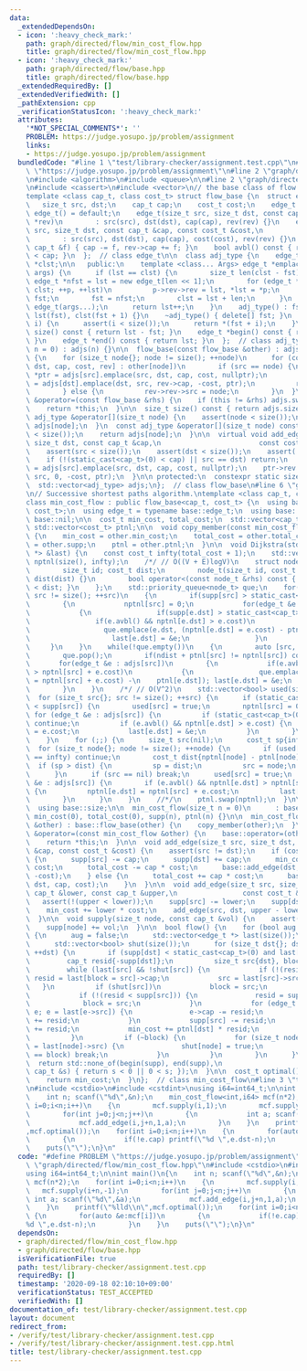 ```yaml
---
data:
  _extendedDependsOn:
  - icon: ':heavy_check_mark:'
    path: graph/directed/flow/min_cost_flow.hpp
    title: graph/directed/flow/min_cost_flow.hpp
  - icon: ':heavy_check_mark:'
    path: graph/directed/flow/base.hpp
    title: graph/directed/flow/base.hpp
  _extendedRequiredBy: []
  _extendedVerifiedWith: []
  _pathExtension: cpp
  _verificationStatusIcon: ':heavy_check_mark:'
  attributes:
    '*NOT_SPECIAL_COMMENTS*': ''
    PROBLEM: https://judge.yosupo.jp/problem/assignment
    links:
    - https://judge.yosupo.jp/problem/assignment
  bundledCode: "#line 1 \"test/library-checker/assignment.test.cpp\"\n#define PROBLEM\
    \ \"https://judge.yosupo.jp/problem/assignment\"\n#line 2 \"graph/directed/flow/min_cost_flow.hpp\"\
    \n#include <algorithm>\n#include <queue>\n\n#line 2 \"graph/directed/flow/base.hpp\"\
    \n#include <cassert>\n#include <vector>\n// the base class of flow algorithms.\n\
    template <class cap_t, class cost_t> struct flow_base {\n  struct edge_t {\n \
    \   size_t src, dst;\n    cap_t cap;\n    cost_t cost;\n    edge_t *rev;\n   \
    \ edge_t() = default;\n    edge_t(size_t src, size_t dst, const cap_t &cap, edge_t\
    \ *rev)\n        : src(src), dst(dst), cap(cap), rev(rev) {}\n    edge_t(size_t\
    \ src, size_t dst, const cap_t &cap, const cost_t &cost,\n           edge_t *rev)\n\
    \        : src(src), dst(dst), cap(cap), cost(cost), rev(rev) {}\n    void flow(const\
    \ cap_t &f) { cap -= f, rev->cap += f; }\n    bool avbl() const { return static_cast<cap_t>(0)\
    \ < cap; }\n  };  // class edge_t\n\n  class adj_type {\n    edge_t *fst, *lst,\
    \ *clst;\n\n   public:\n    template <class... Args> edge_t *emplace(Args &&...\
    \ args) {\n      if (lst == clst) {\n        size_t len(clst - fst);\n       \
    \ edge_t *nfst = lst = new edge_t[len << 1];\n        for (edge_t *p{fst}; p !=\
    \ clst; ++p, ++lst)\n          p->rev->rev = lst, *lst = *p;\n        delete[]\
    \ fst;\n        fst = nfst;\n        clst = lst + len;\n      }\n      *lst =\
    \ edge_t(args...);\n      return lst++;\n    }\n    adj_type() : fst(new edge_t[1]),\
    \ lst(fst), clst(fst + 1) {}\n    ~adj_type() { delete[] fst; }\n    edge_t &operator[](size_t\
    \ i) {\n      assert(i < size());\n      return *(fst + i);\n    }\n    size_t\
    \ size() const { return lst - fst; }\n    edge_t *begin() const { return fst;\
    \ }\n    edge_t *end() const { return lst; }\n  };  // class adj_type\n\n  flow_base(size_t\
    \ n = 0) : adjs(n) {}\n\n  flow_base(const flow_base &other) : adjs(other.size())\
    \ {\n    for (size_t node{}; node != size(); ++node)\n      for (const auto &[src,\
    \ dst, cap, cost, rev] : other[node])\n        if (src == node) {\n          edge_t\
    \ *ptr = adjs[src].emplace(src, dst, cap, cost, nullptr);\n          ptr->rev\
    \ = adjs[dst].emplace(dst, src, rev->cap, -cost, ptr);\n          rev->src = -1;\n\
    \        } else {\n          rev->rev->src = node;\n        }\n  }\n\n  flow_base\
    \ &operator=(const flow_base &rhs) {\n    if (this != &rhs) adjs.swap(flow_base(rhs).adjs);\n\
    \    return *this;\n  }\n\n  size_t size() const { return adjs.size(); }\n\n \
    \ adj_type &operator[](size_t node) {\n    assert(node < size());\n    return\
    \ adjs[node];\n  }\n  const adj_type &operator[](size_t node) const {\n    assert(node\
    \ < size());\n    return adjs[node];\n  }\n\n  virtual void add_edge(size_t src,\
    \ size_t dst, const cap_t &cap,\n                        const cost_t &cost) {\n\
    \    assert(src < size());\n    assert(dst < size());\n    assert(!(cap < static_cast<cap_t>(0)));\n\
    \    if (!(static_cast<cap_t>(0) < cap) || src == dst) return;\n    edge_t *ptr\
    \ = adjs[src].emplace(src, dst, cap, cost, nullptr);\n    ptr->rev = adjs[dst].emplace(dst,\
    \ src, 0, -cost, ptr);\n  }\n\n protected:\n  constexpr static size_t nil = -1;\n\
    \  std::vector<adj_type> adjs;\n};  // class flow_base\n#line 6 \"graph/directed/flow/min_cost_flow.hpp\"\
    \n// Successive shortest paths algorithm.\ntemplate <class cap_t, class cost_t>\n\
    class min_cost_flow : public flow_base<cap_t, cost_t> {\n  using base = flow_base<cap_t,\
    \ cost_t>;\n  using edge_t = typename base::edge_t;\n  using base::adjs;\n  using\
    \ base::nil;\n\n  cost_t min_cost, total_cost;\n  std::vector<cap_t> supp;\n \
    \ std::vector<cost_t> ptnl;\n\n  void copy_member(const min_cost_flow &other)\
    \ {\n    min_cost = other.min_cost;\n    total_cost = other.total_cost;\n    supp\
    \ = other.supp;\n    ptnl = other.ptnl;\n  }\n\n  void Dijkstra(std::vector<edge_t\
    \ *> &last) {\n    const cost_t infty(total_cost + 1);\n    std::vector<cost_t>\
    \ nptnl(size(), infty);\n    /*/ // O((V + E)logV)\n    struct node_t\n    {\n\
    \        size_t id; cost_t dist;\n        node_t(size_t id, cost_t dist) : id(id),\
    \ dist(dist) {}\n        bool operator<(const node_t &rhs) const { return rhs.dist\
    \ < dist; }\n    };\n    std::priority_queue<node_t> que;\n    for(size_t src{};\
    \ src != size(); ++src)\n    {\n        if(supp[src] > static_cast<cap_t>(0))\n\
    \        {\n            nptnl[src] = 0;\n            for(edge_t &e : adjs[src])\n\
    \            {\n                if(supp[e.dst] > static_cast<cap_t>(0)) continue;\n\
    \                if(e.avbl() && nptnl[e.dst] > e.cost)\n                {\n  \
    \                  que.emplace(e.dst, (nptnl[e.dst] = e.cost) - ptnl[e.dst]);\n\
    \                    last[e.dst] = &e;\n                }\n            }\n   \
    \     }\n    }\n    while(!que.empty())\n    {\n        auto [src, ndist] = que.top();\n\
    \        que.pop();\n        if(ndist + ptnl[src] != nptnl[src]) continue;\n \
    \       for(edge_t &e : adjs[src])\n        {\n            if(e.avbl() && nptnl[e.dst]\
    \ > nptnl[src] + e.cost)\n            {\n                que.emplace(e.dst, (nptnl[e.dst]\
    \ = nptnl[src] + e.cost) -\n    ptnl[e.dst]); last[e.dst] = &e;\n            }\n\
    \        }\n    }\n    /*/ // O(V^2)\n    std::vector<bool> used(size());\n  \
    \  for (size_t src{}; src != size(); ++src) {\n      if (static_cast<cap_t>(0)\
    \ < supp[src]) {\n        used[src] = true;\n        nptnl[src] = 0;\n       \
    \ for (edge_t &e : adjs[src]) {\n          if (static_cast<cap_t>(0) < supp[e.dst])\
    \ continue;\n          if (e.avbl() && nptnl[e.dst] > e.cost) {\n            nptnl[e.dst]\
    \ = e.cost;\n            last[e.dst] = &e;\n          }\n        }\n      }\n\
    \    }\n    for (;;) {\n      size_t src(nil);\n      cost_t sp{infty};\n    \
    \  for (size_t node{}; node != size(); ++node) {\n        if (used[node] || nptnl[node]\
    \ == infty) continue;\n        cost_t dist{nptnl[node] - ptnl[node]};\n      \
    \  if (sp > dist) {\n          sp = dist;\n          src = node;\n        }\n\
    \      }\n      if (src == nil) break;\n      used[src] = true;\n      for (edge_t\
    \ &e : adjs[src]) {\n        if (e.avbl() && nptnl[e.dst] > nptnl[src] + e.cost)\
    \ {\n          nptnl[e.dst] = nptnl[src] + e.cost;\n          last[e.dst] = &e;\n\
    \        }\n      }\n    }\n    //*/\n    ptnl.swap(nptnl);\n  }\n\n public:\n\
    \  using base::size;\n\n  min_cost_flow(size_t n = 0)\n      : base::flow_base(n),\
    \ min_cost(0), total_cost(0), supp(n), ptnl(n) {}\n\n  min_cost_flow(const min_cost_flow\
    \ &other) : base::flow_base(other) {\n    copy_member(other);\n  }\n\n  min_cost_flow\
    \ &operator=(const min_cost_flow &other) {\n    base::operator=(other);\n    copy_member(other);\n\
    \    return *this;\n  }\n\n  void add_edge(size_t src, size_t dst, const cap_t\
    \ &cap, const cost_t &cost) {\n    assert(src != dst);\n    if (cost < static_cast<cost_t>(0))\
    \ {\n      supp[src] -= cap;\n      supp[dst] += cap;\n      min_cost += cap *\
    \ cost;\n      total_cost -= cap * cost;\n      base::add_edge(dst, src, cap,\
    \ -cost);\n    } else {\n      total_cost += cap * cost;\n      base::add_edge(src,\
    \ dst, cap, cost);\n    }\n  }\n\n  void add_edge(size_t src, size_t dst, const\
    \ cap_t &lower, const cap_t &upper,\n                const cost_t &cost) {\n \
    \   assert(!(upper < lower));\n    supp[src] -= lower;\n    supp[dst] += lower;\n\
    \    min_cost += lower * cost;\n    add_edge(src, dst, upper - lower, cost);\n\
    \  }\n\n  void supply(size_t node, const cap_t &vol) {\n    assert(node < size());\n\
    \    supp[node] += vol;\n  }\n\n  bool flow() {\n    for (bool aug = true; aug;)\
    \ {\n      aug = false;\n      std::vector<edge_t *> last(size());\n      Dijkstra(last);\n\
    \      std::vector<bool> shut(size());\n      for (size_t dst{}; dst != size();\
    \ ++dst) {\n        if (supp[dst] < static_cast<cap_t>(0) and last[dst]) {\n \
    \         cap_t resid{-supp[dst]};\n          size_t src{dst}, block(nil);\n \
    \         while (last[src] && !shut[src]) {\n            if (!(resid < last[src]->cap))\
    \ resid = last[block = src]->cap;\n            src = last[src]->src;\n       \
    \   }\n          if (shut[src])\n            block = src;\n          else {\n\
    \            if (!(resid < supp[src])) {\n              resid = supp[src];\n \
    \             block = src;\n            }\n            for (edge_t *e{last[dst]};\
    \ e; e = last[e->src]) {\n              e->cap -= resid;\n              e->rev->cap\
    \ += resid;\n            }\n            supp[src] -= resid;\n            supp[dst]\
    \ += resid;\n            min_cost += ptnl[dst] * resid;\n            aug = true;\n\
    \          }\n          if (~block) {\n            for (size_t node{dst};; node\
    \ = last[node]->src) {\n              shut[node] = true;\n              if (node\
    \ == block) break;\n            }\n          }\n        }\n      }\n    }\n  \
    \  return std::none_of(begin(supp), end(supp),\n                        [](const\
    \ cap_t &s) { return s < 0 || 0 < s; });\n  }\n\n  cost_t optimal() {\n    assert(flow());\n\
    \    return min_cost;\n  }\n};  // class min_cost_flow\n#line 3 \"test/library-checker/assignment.test.cpp\"\
    \n#include <cstdio>\n#include <cstdint>\nusing i64=int64_t;\n\nint main()\n{\n\
    \    int n; scanf(\"%d\",&n);\n    min_cost_flow<int,i64> mcf(n*2);\n    for(int\
    \ i=0;i<n;i++)\n    {\n        mcf.supply(i,1);\n        mcf.supply(i+n,-1);\n\
    \        for(int j=0;j<n;j++)\n        {\n            int a; scanf(\"%d\",&a);\n\
    \            mcf.add_edge(i,j+n,1,a);\n        }\n    }\n    printf(\"%lld\\n\"\
    ,mcf.optimal());\n    for(int i=0;i<n;i++)\n    {\n        for(auto &e:mcf[i])\n\
    \        {\n            if(!e.cap) printf(\"%d \",e.dst-n);\n        }\n    }\n\
    \    puts(\"\");\n}\n"
  code: "#define PROBLEM \"https://judge.yosupo.jp/problem/assignment\"\n#include\
    \ \"graph/directed/flow/min_cost_flow.hpp\"\n#include <cstdio>\n#include <cstdint>\n\
    using i64=int64_t;\n\nint main()\n{\n    int n; scanf(\"%d\",&n);\n    min_cost_flow<int,i64>\
    \ mcf(n*2);\n    for(int i=0;i<n;i++)\n    {\n        mcf.supply(i,1);\n     \
    \   mcf.supply(i+n,-1);\n        for(int j=0;j<n;j++)\n        {\n           \
    \ int a; scanf(\"%d\",&a);\n            mcf.add_edge(i,j+n,1,a);\n        }\n\
    \    }\n    printf(\"%lld\\n\",mcf.optimal());\n    for(int i=0;i<n;i++)\n   \
    \ {\n        for(auto &e:mcf[i])\n        {\n            if(!e.cap) printf(\"\
    %d \",e.dst-n);\n        }\n    }\n    puts(\"\");\n}\n"
  dependsOn:
  - graph/directed/flow/min_cost_flow.hpp
  - graph/directed/flow/base.hpp
  isVerificationFile: true
  path: test/library-checker/assignment.test.cpp
  requiredBy: []
  timestamp: '2020-09-18 02:10:10+09:00'
  verificationStatus: TEST_ACCEPTED
  verifiedWith: []
documentation_of: test/library-checker/assignment.test.cpp
layout: document
redirect_from:
- /verify/test/library-checker/assignment.test.cpp
- /verify/test/library-checker/assignment.test.cpp.html
title: test/library-checker/assignment.test.cpp
---
```

